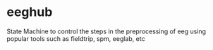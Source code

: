 # eeghub
State Machine to control the steps in the preprocessing of eeg using popular tools such as fieldtrip, spm, eeglab, etc
